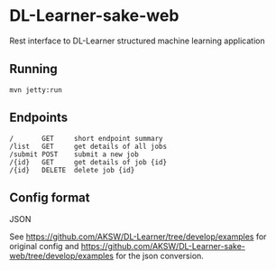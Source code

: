 # DL-Learner-sake-web

Rest interface to DL-Learner structured machine learning application

## Running

```
mvn jetty:run
```

## Endpoints

```
/       GET     short endpoint summary
/list	GET	    get details of all jobs
/submit	POST	submit a new job
/{id}	GET	    get details of job {id}
/{id}	DELETE	delete job {id}
```

## Config format

JSON

See https://github.com/AKSW/DL-Learner/tree/develop/examples 
for original config and https://github.com/AKSW/DL-Learner-sake-web/tree/develop/examples 
for the json conversion.

